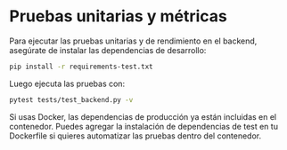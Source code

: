 # Pruebas unitarias y métricas

Para ejecutar las pruebas unitarias y de rendimiento en el backend, asegúrate de instalar las dependencias de desarrollo:

```bash
pip install -r requirements-test.txt
```

Luego ejecuta las pruebas con:

```bash
pytest tests/test_backend.py -v
```

Si usas Docker, las dependencias de producción ya están incluidas en el contenedor. Puedes agregar la instalación de dependencias de test en tu Dockerfile si quieres automatizar las pruebas dentro del contenedor.
